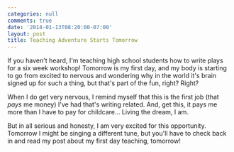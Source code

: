 ```yaml
---
categories: null
comments: true
date: '2014-01-13T08:20:00-07:00'
layout: post
title: Teaching Adventure Starts Tomorrow
---
```


If you haven't heard, I'm teaching high school students how to write plays for a six week workshop! Tomorrow is my first day, and my body is starting to go from excited to nervous and wondering why in the world it's brain signed up for such a thing, but that's part of the fun, right? Right?

When I do get very nervous, I remind myself that this is the first job (that *pays* me money) I've had that's writing related. And, get this, it pays me more than I have to pay for childcare... Living the dream, I am. 

But in all serious and honesty, I am very excited for this opportunity. Tomorrow I might be singing a different tune, but you'll have to check back in and read my post about my first day teaching, tomorrow!